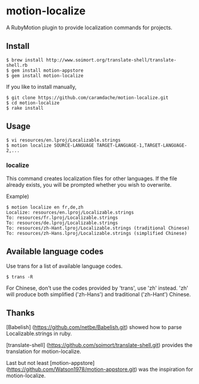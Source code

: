 # motion-localize

A RubyMotion plugin to provide localization commands for projects.

## Install

```
$ brew install http://www.soimort.org/translate-shell/translate-shell.rb
$ gem install motion-appstore
$ gem install motion-localize
```

If you like to install manually,

```
$ git clone https://github.com/caramdache/motion-localize.git
$ cd motion-localize
$ rake install
```

## Usage

```
$ vi resources/en.lproj/Localizable.strings
$ motion localize SOURCE-LANGUAGE TARGET-LANGUAGE-1,TARGET-LANGUAGE-2,...
```

### localize

This command creates localization files for other languages.
If the file already exists, you will be prompted whether you wish to overwrite.

Example)

```
$ motion localize en fr,de,zh
Localize: resources/en.lproj/Localizable.strings
To: resources/fr.lproj/Localizable.strings
To: resources/de.lproj/Localizable.strings
To: resources/zh-Hant.lproj/Localizable.strings (traditional Chinese)
To: resources/zh-Hans.lproj/Localizable.strings (simplified Chinese)
```

## Available language codes

Use trans for a list of available language codes.

```
$ trans -R
```

For Chinese, don't use the codes provided by 'trans', use 'zh' instead. 'zh' will produce both simplified ('zh-Hans') and traditional ('zh-Hant') Chinese.

## Thanks

[Babelish] (https://github.com/netbe/Babelish.git) showed how to parse Localizable.strings in ruby.

[translate-shell] (https://github.com/soimort/translate-shell.git) provides the translation for motion-localize.

Last but not least [motion-appstore] (https://github.com/Watson1978/motion-appstore.git) was the inspiration for motion-localize.

